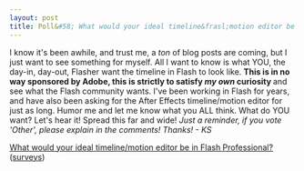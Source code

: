 ```yaml
---
layout: post
title: Poll&#58; What would your ideal timeline&frasl;motion editor be in Flash Professional?
---
```


<p>I know it's been awhile, and trust me, a <em>ton </em>of blog posts are coming, but I just want to see something for myself. All I want to know is what YOU, the day-in, day-out, Flasher want the timeline in Flash to look like. <strong>This is in no way sponsored by Adobe, </strong><strong>this is strictly to satisfy <em>my own</em> curiosity </strong>and see what the Flash community wants. I've been working in Flash for years, and have also been asking for the After Effects timeline/motion editor for just as long. Humor me and let me know what you ALL think. What do YOU want? Let's hear it! Spread this far and wide! <em>Just a reminder, if you vote 'Other', please explain in the comments! Thanks! - KS</em></p>
<script src="http://static.polldaddy.com/p/1576755.js" type="text/javascript"></script>
<p><noscript>
<a href="http://answers.polldaddy.com/poll/1576755/">What would your ideal timeline/motion editor be in Flash Professional?</a>(<a href="http://www.polldaddy.com">surveys</a>)
</noscript></p>